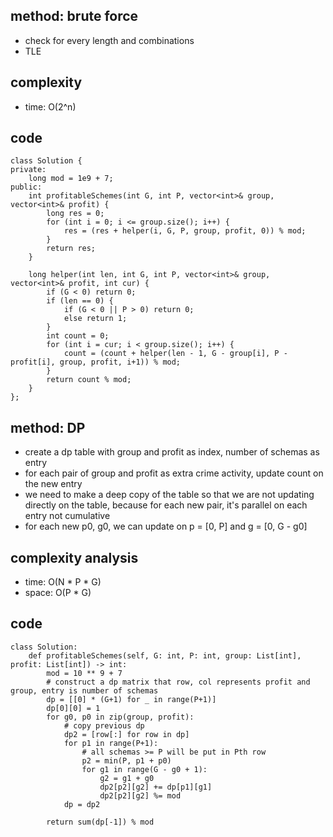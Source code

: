 ## method: brute force
- check for every length and combinations
- TLE

## complexity
- time: O(2^n)

## code
```
class Solution {
private:
    long mod = 1e9 + 7;
public:
    int profitableSchemes(int G, int P, vector<int>& group, vector<int>& profit) {
        long res = 0;
        for (int i = 0; i <= group.size(); i++) {
            res = (res + helper(i, G, P, group, profit, 0)) % mod;
        }
        return res;
    }
    
    long helper(int len, int G, int P, vector<int>& group, vector<int>& profit, int cur) {
        if (G < 0) return 0;
        if (len == 0) {
            if (G < 0 || P > 0) return 0;
            else return 1;
        }
        int count = 0;
        for (int i = cur; i < group.size(); i++) {
            count = (count + helper(len - 1, G - group[i], P - profit[i], group, profit, i+1)) % mod;
        }
        return count % mod;
    }
};
```

## method: DP
- create a dp table with group and profit as index, number of schemas as entry
- for each pair of group and profit as extra crime activity, update count on the new entry
- we need to make a deep copy of the table so that we are not updating directly on the table, because for each new pair, it's parallel on each entry not cumulative
- for each new p0, g0, we can update on p = [0, P] and g = [0, G - g0]

## complexity analysis
- time: O(N * P * G)
- space: O(P * G)

## code
```
class Solution:
    def profitableSchemes(self, G: int, P: int, group: List[int], profit: List[int]) -> int:
        mod = 10 ** 9 + 7
        # construct a dp matrix that row, col represents profit and group, entry is number of schemas
        dp = [[0] * (G+1) for _ in range(P+1)]
        dp[0][0] = 1
        for g0, p0 in zip(group, profit):
            # copy previous dp
            dp2 = [row[:] for row in dp]
            for p1 in range(P+1):
                # all schemas >= P will be put in Pth row
                p2 = min(P, p1 + p0)
                for g1 in range(G - g0 + 1):
                    g2 = g1 + g0
                    dp2[p2][g2] += dp[p1][g1]
                    dp2[p2][g2] %= mod
            dp = dp2
        
        return sum(dp[-1]) % mod
```
